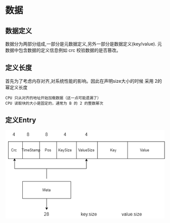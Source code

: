 # 数据

##  数据定义

数据分为两部分组成,一部分是元数据定义,另外一部分是数据定义(key/value). 元数据中包含数据的定义信息例如 crc 校验数据的是否篡改。

## 定义长度

首先为了考虑内存对齐,对系统性能的影响。因此在声明size大小的时候 采用 2的幂定义长度

```
CPU 只从对齐的地址开始加载数据（这一点可能遗漏了）
CPU 读取块的大小是固定的，通常为 B 的 2 的整数幂次
```

## 定义Entry
![image](image/crg.png)












